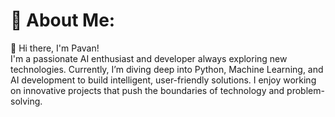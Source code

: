 # 💫 About Me:
👋 Hi there, I'm Pavan!<br>I'm a passionate AI enthusiast and developer always exploring new technologies. Currently, I’m diving deep into Python, Machine Learning, and AI development to build intelligent, user-friendly solutions. I enjoy working on innovative projects that push the boundaries of technology and problem-solving.
